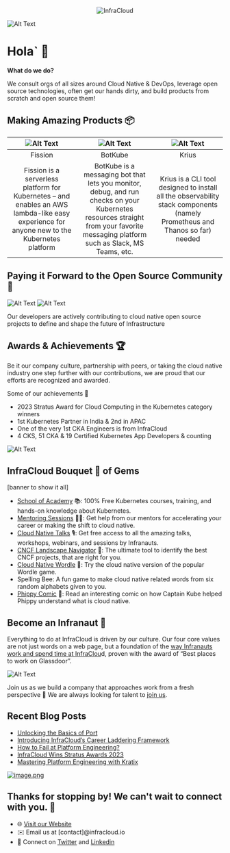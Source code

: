 <p align="center">
  <img src="https://www.infracloud.io/assets/img/infracloud.svg" alt="InfraCloud">
</p>

![Alt Text](https://drive.google.com/uc?id=13JMHmwDeoO5ZFKHeufZxGNVGzjEplFnR)

# Hola` 👋

**What do we do?**

We consult orgs of all sizes around Cloud Native & DevOps, leverage open source technologies, often get our hands dirty, and build products from scratch and open source them!

## Making Amazing Products 📦

|![Alt Text](https://drive.google.com/uc?id=15lJ6KvFNi6dwYRUiZXwH4hJKvef9lAyb)|![Alt Text](https://drive.google.com/uc?id=13X8YX0mNvnc6KGHexJGZSRinTOG3dM0t)|![Alt Text](https://drive.google.com/uc?id=1YhdqroYT55ngBPb3GvbyEkNYE2lSfT65)|
|:---:|:---:|:---:|
|Fission|BotKube|Krius|
|Fission is a serverless platform for Kubernetes – and enables an AWS lambda-like easy experience for anyone new to the Kubernetes platform|BotKube is a messaging bot that lets you monitor, debug, and run checks on your Kubernetes resources straight from your favorite messaging platform such as Slack, MS Teams, etc.|Krius is a CLI tool designed to install all the observability stack components (namely Prometheus and Thanos so far) needed

## Paying it Forward to the Open Source Community 🤖

![Alt Text](https://drive.google.com/uc?id=11FiJ4qSp40lQLAuJryby8jYzi0CRGpVK)
![Alt Text](https://drive.google.com/uc?id=1qXMmc-THpxnvX6CRSpTMg6kkPyAa7jYG)


Our developers are actively contributing to cloud native open source projects to define and shape the future of Infrastructure

## Awards & Achievements 🏆

Be it our company culture, partnership with peers, or taking the cloud native industry one step further with our contributions, we are proud that our efforts are recognized and awarded.

Some of our achievements 💪

- 2023 Stratus Award for Cloud Computing in the Kubernetes category winners
- 1st Kubernetes Partner in India & 2nd in APAC
- One of the very 1st CKA Engineers is from InfraCloud
- 4 CKS, 51 CKA & 19 Certified Kubernetes App Developers & counting

![Alt Text](https://drive.google.com/uc?id=1HN0hRPpOPZ5wAIw1Y5OdnDHlVANOO-nH)


## InfraCloud Bouquet 💐 of Gems

[banner to show it all]

- [School of Academy](https://www.infracloud.io/kubernetes-school/) 📚: 100% Free Kubernetes courses, training, and hands-on knowledge about Kubernetes.
- [Mentoring Sessions](https://www.infracloud.io/career-cloud-native/) 🧑‍🏫: Get help from our mentors for accelerating your career or making the shift to cloud native.
- [Cloud Native Talks](https://www.infracloud.io/cloud-native-talks/) 🎙️: Get free access to all the amazing talks, workshops, webinars, and sessions by Infranauts.
- [CNCF Landscape Navigator](https://www.infracloud.io/landscape-navigator/) 🧭: The ultimate tool to identify the best CNCF projects, that are right for you.
- [Cloud Native Wordle](https://www.infracloud.io/play/cloud-native-wordle/) 🧩: Try the cloud native version of the popular Wordle game.
- Spelling Bee: A fun game to make cloud native related words from six random alphabets given to you.
- [Phippy Comic](https://www.infracloud.io/phippy-cloud-native-transformation/) 📕: Read an interesting comic on how Captain Kube helped Phippy understand what is cloud native.

## Become an Infranaut 🌌

Everything to do at InfraCloud is driven by our culture. Our four core values are not just words on a web page, but a foundation of the [way Infranauts work and spend time at InfraClou](https://www.infracloud.io/the-infracloud-way/)d, proven with the award of “Best places to work on Glassdoor”.

![Alt Text](https://drive.google.com/uc?id=1bgOLvG88MzyGL8198esSRXOQLk89VmWo)


Join us as we build a company that approaches work from a fresh perspective 🌿 We are always looking for talent to [join us](https://www.infracloud.io/careers/).

## Recent Blog Posts

<!-- BLOG-POST-LIST:START -->
- [Unlocking the Basics of Port](https://www.infracloud.io/blogs/unlocking-basics-of-port/)
- [Introducing InfraCloud’s Career Laddering Framework](https://www.infracloud.io/blogs/infracloud-career-laddering-framework/)
- [How to Fail at Platform Engineering?](https://www.infracloud.io/blogs/how-to-fail-at-platform-engineering/)
- [InfraCloud Wins Stratus Awards 2023](https://www.infracloud.io/blogs/infracloud-wins-stratus-awards-2023/)
- [Mastering Platform Engineering with Kratix](https://www.infracloud.io/blogs/mastering-platform-engineering-with-kratix/)
<!-- BLOG-POST-LIST:END -->

[![image.png](https://i.postimg.cc/GpHxXJXj/image.png)](https://postimg.cc/94H9MT54)

## Thanks for stopping by! We can't wait to connect with you. 🎉

- 🌐 [Visit our Website](https://www.infracloud.io)
- ✉️ Email us at [contact]@infracloud.io
- 📱 Connect on [Twitter](https://twitter.com/infracloudio) and [Linkedin](https://www.linkedin.com/company/infracloudio/)
